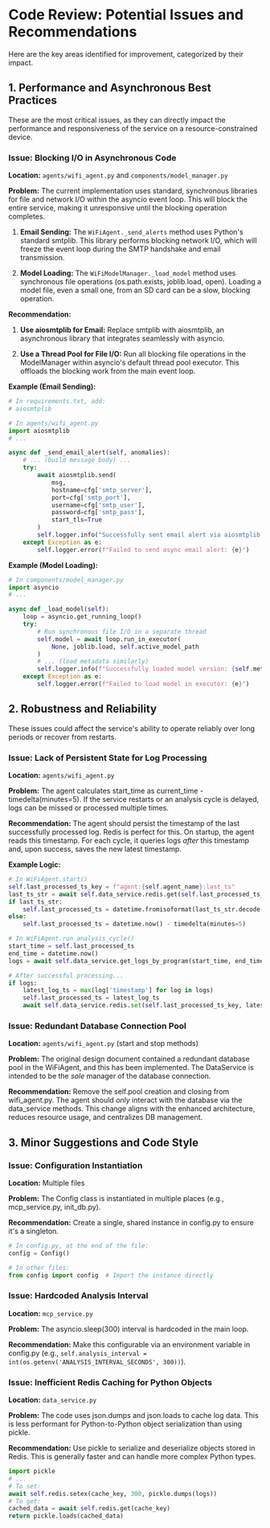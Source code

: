 # Code Review: Potential Issues and Recommendations

Here are the key areas identified for improvement, categorized by their impact.

## 1. Performance and Asynchronous Best Practices

These are the most critical issues, as they can directly impact the performance and responsiveness of the service on a resource-constrained device.

### Issue: Blocking I/O in Asynchronous Code

**Location:** `agents/wifi_agent.py` and `components/model_manager.py`

**Problem:** The current implementation uses standard, synchronous libraries for file and network I/O within the asyncio event loop. This will block the entire service, making it unresponsive until the blocking operation completes.

1. **Email Sending:** The `WiFiAgent._send_alerts` method uses Python's standard smtplib. This library performs blocking network I/O, which will freeze the event loop during the SMTP handshake and email transmission.

2. **Model Loading:** The `WiFiModelManager._load_model` method uses synchronous file operations (os.path.exists, joblib.load, open). Loading a model file, even a small one, from an SD card can be a slow, blocking operation.

**Recommendation:**

1. **Use aiosmtplib for Email:** Replace smtplib with aiosmtplib, an asynchronous library that integrates seamlessly with asyncio.

2. **Use a Thread Pool for File I/O:** Run all blocking file operations in the ModelManager within asyncio's default thread pool executor. This offloads the blocking work from the main event loop.

**Example (Email Sending):**

```python
# In requirements.txt, add:
# aiosmtplib

# In agents/wifi_agent.py
import aiosmtplib
# ...

async def _send_email_alert(self, anomalies):
    # ... (build message body) ...
    try:
        await aiosmtplib.send(
            msg,
            hostname=cfg['smtp_server'],
            port=cfg['smtp_port'],
            username=cfg['smtp_user'],
            password=cfg['smtp_pass'],
            start_tls=True
        )
        self.logger.info("Successfully sent email alert via aiosmtplib.")
    except Exception as e:
        self.logger.error(f"Failed to send async email alert: {e}")
```

**Example (Model Loading):**

```python
# In components/model_manager.py
import asyncio
# ...

async def _load_model(self):
    loop = asyncio.get_running_loop()
    try:
        # Run synchronous file I/O in a separate thread
        self.model = await loop.run_in_executor(
            None, joblib.load, self.active_model_path
        )
        # ... (load metadata similarly)
        self.logger.info(f"Successfully loaded model version: {self.metadata.get('model_version')}")
    except Exception as e:
        self.logger.error(f"Failed to load model in executor: {e}")
```

## 2. Robustness and Reliability

These issues could affect the service's ability to operate reliably over long periods or recover from restarts.

### Issue: Lack of Persistent State for Log Processing

**Location:** `agents/wifi_agent.py`

**Problem:** The agent calculates start_time as current_time - timedelta(minutes=5). If the service restarts or an analysis cycle is delayed, logs can be missed or processed multiple times.

**Recommendation:** The agent should persist the timestamp of the last successfully processed log. Redis is perfect for this. On startup, the agent reads this timestamp. For each cycle, it queries logs *after* this timestamp and, upon success, saves the new latest timestamp.

**Example Logic:**

```python
# In WiFiAgent.start()
self.last_processed_ts_key = f"agent:{self.agent_name}:last_ts"
last_ts_str = await self.data_service.redis.get(self.last_processed_ts_key)
if last_ts_str:
    self.last_processed_ts = datetime.fromisoformat(last_ts_str.decode())
else:
    self.last_processed_ts = datetime.now() - timedelta(minutes=5)

# In WiFiAgent.run_analysis_cycle()
start_time = self.last_processed_ts
end_time = datetime.now()
logs = await self.data_service.get_logs_by_program(start_time, end_time, ...)

# After successful processing...
if logs:
    latest_log_ts = max(log['timestamp'] for log in logs)
    self.last_processed_ts = latest_log_ts
    await self.data_service.redis.set(self.last_processed_ts_key, latest_log_ts.isoformat())
```

### Issue: Redundant Database Connection Pool

**Location:** `agents/wifi_agent.py` (start and stop methods)

**Problem:** The original design document contained a redundant database pool in the WiFiAgent, and this has been implemented. The DataService is intended to be the *sole* manager of the database connection.

**Recommendation:** Remove the self.pool creation and closing from wifi_agent.py. The agent should *only* interact with the database via the data_service methods. This change aligns with the enhanced architecture, reduces resource usage, and centralizes DB management.

## 3. Minor Suggestions and Code Style

### Issue: Configuration Instantiation

**Location:** Multiple files

**Problem:** The Config class is instantiated in multiple places (e.g., mcp_service.py, init_db.py).

**Recommendation:** Create a single, shared instance in config.py to ensure it's a singleton.

```python
# In config.py, at the end of the file:
config = Config()

# In other files:
from config import config  # Import the instance directly
```

### Issue: Hardcoded Analysis Interval

**Location:** `mcp_service.py`

**Problem:** The asyncio.sleep(300) interval is hardcoded in the main loop.

**Recommendation:** Make this configurable via an environment variable in config.py (e.g., `self.analysis_interval = int(os.getenv('ANALYSIS_INTERVAL_SECONDS', 300))`).

### Issue: Inefficient Redis Caching for Python Objects

**Location:** `data_service.py`

**Problem:** The code uses json.dumps and json.loads to cache log data. This is less performant for Python-to-Python object serialization than using pickle.

**Recommendation:** Use pickle to serialize and deserialize objects stored in Redis. This is generally faster and can handle more complex Python types.

```python
import pickle
# ...
# To set:
await self.redis.setex(cache_key, 300, pickle.dumps(logs))
# To get:
cached_data = await self.redis.get(cache_key)
return pickle.loads(cached_data)
```
